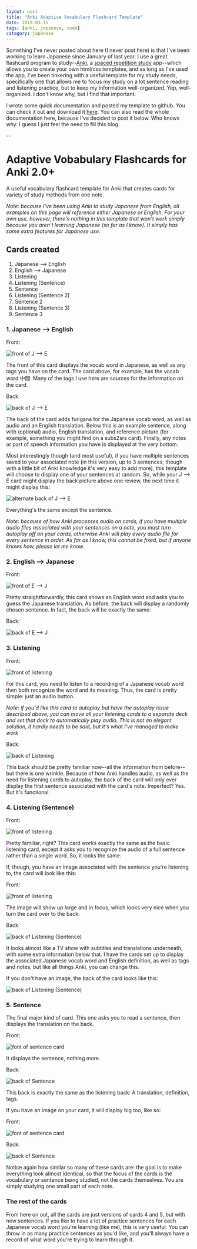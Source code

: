 ```yaml
---
layout: post
title: "Anki Adaptive Vocabulary Flashcard Template"
date: 2019-03-15
tags: [anki, japanese, code]
category: japanese
---
```


Something I've never posted about here (I never post here) is that I've been working to learn Japanese since January of last year. I use a great flashcard program to study--[Anki](https://apps.ankiweb.net/), a [spaced repetition study](https://en.wikipedia.org/wiki/Spaced_repetition) app--which allows you to create your own html/css templates, and as long as I've used the app, I've been tinkering with a useful template for my study needs, specifically one that allows me to focus my study on a lot sentence reading and listening practice, but to keep my information well-organized. Yep, well-organized. I don't know why, but I find that important.

I wrote some quick documentation and posted my template to github. You can check it out and download it [here](https://github.com/towercity/anki-adaptive-vobabulary-flashcards). You can also read the whole documentation here, because I've decided to post it below. Who knows why. I guess I just feel the need to fill this blog.

--

# Adaptive Vobabulary Flashcards for Anki 2.0+

A useful vocabulary flashcard template for Anki that creates cards for variety of study methods from one note.

_Note: because I've been using Anki to study Japanese from English, all examples on this page will reference either Japanese or English. For your own use, however, there's nothing in this template that won't work simply because you aren't learning Japanese (so far as I know). It simply has some extra features for Japanese use._

## Cards created

1. Japanese --> English
2. English --> Japanese
3. Listening
4. Listening (Sentence)
5. Sentence
6. Listening (Sentence 2)
7. Sentence 2
8. Listening (Sentence 3)
9. Sentence 3

### 1. Japanese --> English

Front:

![front of J --> E](images/blog_media/JE_front.png)

The front of this card displays the vocab word in Japanese, as well as any tags you have on the card. The card above, for example, has the vocab word 中間. Many of the tags I use here are sources for the information on the card.

Back:

![back of J --> E](images/blog_media/back_1.png)

The back of the card adds furigana for the Japanese vocab word, as well as audio and an English translation. Below this is an example sentence, along with (optional) audio, English translation, and reference picture (for example, something you might find on a subs2srs card). Finally, any notes or part of speech information you have is displayed at the very bottom.

Most interestingly though (and most useful), if you have multiple sentences saved to your associated note (in this version, up to 3 sentences, though with a little bit of Anki knowledge it's very easy to add more), this template will choose to display one of your sentences at random. So, while your J --> E card might display the back picture above one review, the next time it might display this:

![alternate back of J --> E](images/blog_media/back_2.png)

Everything's the same except the sentence.

_Note: because of how Anki processes audio on cards, if you have multiple audio files associated with your sentences on a note, you_ must _turn autoplay off on your cards, otherwise Anki will play every audio file for every sentence in order. As far as I know, this cannot be fixed, but if anyone knows how, please let me know._

### 2. English --> Japanese

Front:

![front of E --> J](images/blog_media/EJ_front.png)

Pretty straightforwardly, this card shows an English word and asks you to guess the Japanese translation. As before, the back will display a randomly chosen sentence. In fact, the back will be exactly the same:

Back:

![back of E --> J](images/blog_media/back_1.png)

### 3. Listening

Front:

![front of listening](images/blog_media/listening.png)

For this card, you need to listen to a recording of a Japanese vocab word then both recognize the word and its meaning. Thus, the card is pretty simple: just an audio button.

_Note: if you'd like this card to autoplay but have the autoplay issue described above, you can move all your listening cards to a separate deck and set that deck to automatically play audio. This is not an elegant solution, it hardly needs to be said, but it's what I've managed to make work_

Back:

![back of Listening](images/blog_media/back_3.png)

This back should be pretty familiar now--all the information from before--but there is one wrinkle. Because of how Anki handles audio, as well as the need for listening cards to autoplay, the back of the card will only ever display the first sentence associated with the card's note. Imperfect? Yes. But it's functional.

### 4. Listening (Sentence)

Front:

![front of listening](images/blog_media/listening.png)

Pretty familiar, right? This card works exactly the same as the basic listening card, except it asks you to recognize the audio of a full sentence rather than a single word. So, it looks the same.

If, though, you have an image associated with the sentence you're listening to, the card will look like this:

Front:

![front of listening](images/blog_media/listening_sent.png)

The image will show up large and in focus, which looks very nice when you turn the card over to the back:

Back:

![back of Listening (Sentence)](images/blog_media/back_sent.png)

It looks almost like a TV show with subtitles and translations underneath, with some extra information below that. I have the cards set up to display the associated Japanese vocab word and English definition, as well as tags and notes, but like all things Anki, you can change this.

If you don't have an image, the back of the card looks like this:

![back of Listening (Sentence)](images/blog_media/back_sent_2.png)

### 5. Sentence

The final major kind of card. This one asks you to read a sentence, then displays the translation on the back.

Front:

![font of sentence card](images/blog_media/sent_front.png)

It displays the sentence, nothing more.

Back:

![back of Sentence](images/blog_media/back_sent_2.png)

This back is exactly the same as the listening back: A translation, definition, tags.

If you have an image on your card, it will display big too, like so:

Front:

![font of sentence card](images/blog_media/sent_img.png)

Back:

![back of Sentence](images/blog_media/back_sent.png)

Notice again how similar so many of these cards are: the goal is to make everything look almost identical, so that the focus of the cards is the vocabulary or sentence being studied, not the cards themselves. You are simply studying one small part of each note.

### The rest of the cards

From here on out, all the cards are just versions of cards 4 and 5, but with new sentences. If you like to have a lot of practice sentences for each Japanese vocab word you're learning (like me), this is very useful. You can throw in as many practice sentences as you'd like, and you'll always have a record of what word you're trying to learn through it.
